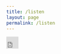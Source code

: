 ```yaml
---
title: /listen
layout: page
permalink: /listen
---
```


<iframe allowtransparency="true" scrolling="no" frameborder="no" src="https://w.soundcloud.com/icon/?url=http%3A%2Fsoundcloud.com%2Fluca-spanedda-1995&color=orange_white&size=32" style="width: 32px; height: 32px;"></iframe>
